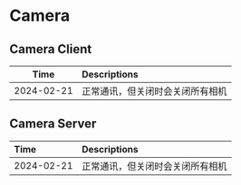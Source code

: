 # Camera

## Camera Client
| Time | Descriptions |
| :---: | :--- |
| 2024-02-21 | 正常通讯，但关闭时会关闭所有相机 |

## Camera Server
| Time | Descriptions |
| :--- | :--- |
| 2024-02-21 | 正常通讯，但关闭时会关闭所有相机  |


